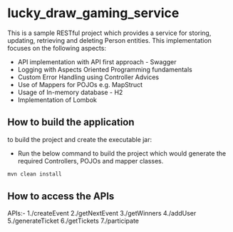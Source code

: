 # lucky_draw_gaming_service

This is a sample RESTful project which provides a service for storing, updating,
retrieving and deleting Person entities.
This implementation focuses on the following aspects:
* API implementation with API first approach - Swagger
* Logging with Aspects Oriented Programming fundamentals
* Custom Error Handling using Controller Advices
* Use of Mappers for POJOs e.g. MapStruct
* Usage of In-memory database - H2
* Implementation of Lombok

## How to build the application

 to build the project and create the executable jar:

* Run the below command to build the project which would generate the required Controllers, POJOs and mapper classes.
```bash
mvn clean install
````
    
## How to access the APIs

APIs:-
1./createEvent
2./getNextEvent
3./getWinners
4./addUser
5./generateTicket
6./getTickets
7./participate